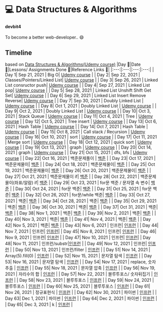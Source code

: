 # 💻 Data Structures & Algorithms

#### devbit4

To become a better web-developer.. 😄

## Timeline
based on [Data Structures & Algorithms(Udemy course)](https://www.udemy.com/course/data-structures-algorithms-javascript/)
|Day 🖤|Date 📆|Lessons/ Assignments Done 📖|Reference Links 🔗|
|:---:|:---:|:---:|:---:|
| Day 1| Sep 21, 2021 | Big O| [Udemy course](https://www.udemy.com/course/data-structures-algorithms-javascript/)  |
| Day 2| Sep 22, 2021 | Classes/Pointers/Linked List| [Udemy course](https://www.udemy.com/course/data-structures-algorithms-javascript/)  |
| Day 3| Sep 26, 2021 | Linked List consructor push| [Udemy course](https://www.udemy.com/course/data-structures-algorithms-javascript/)  |
| Day 4| Sep 27, 2021 | Linked List pop| [Udemy course](https://www.udemy.com/course/data-structures-algorithms-javascript/)  |
| Day 5| Sep 28, 2021 | Linked List Unshift Shift Get Set| [Udemy course](https://www.udemy.com/course/data-structures-algorithms-javascript/)  |
| Day 6| Sep 29, 2021 | Linked List Insert Remove Reverse| [Udemy course](https://www.udemy.com/course/data-structures-algorithms-javascript/)  |
| Day 7| Sep 30, 2021 | Doubly Linked List | [Udemy course](https://www.udemy.com/course/data-structures-algorithms-javascript/)  |
| Day 8| Oct 1, 2021 | Doubly Linked List | [Udemy course](https://www.udemy.com/course/data-structures-algorithms-javascript/)  |
| Day 9| Oct 2, 2021 | Doubly Linked List | [Udemy course](https://www.udemy.com/course/data-structures-algorithms-javascript/)  |
| Day 10| Oct 3, 2021 | Stack Queue | [Udemy course](https://www.udemy.com/course/data-structures-algorithms-javascript/)  |
| Day 11| Oct 4, 2021 | Tree | [Udemy course](https://www.udemy.com/course/data-structures-algorithms-javascript/)  |
| Day 12| Oct 5, 2021 | Tree insert | [Udemy course](https://www.udemy.com/course/data-structures-algorithms-javascript/)  |
| Day 13| Oct 6, 2021 | Hash Table | [Udemy course](https://www.udemy.com/course/data-structures-algorithms-javascript/)  |
| Day 14| Oct 7, 2021 | Hash Table | [Udemy course](https://www.udemy.com/course/data-structures-algorithms-javascript/)  |
| Day 15| Oct 8, 2021 | Call stack / Recursion | [Udemy course](https://www.udemy.com/course/data-structures-algorithms-javascript/)  |
| Day 16| Oct 10, 2021 | sort | [Udemy course](https://www.udemy.com/course/data-structures-algorithms-javascript/)  |
| Day 17| Oct 11, 2021 | Merge sort | [Udemy course](https://www.udemy.com/course/data-structures-algorithms-javascript/)  |
| Day 18| Oct 12, 2021 | quick sort | [Udemy course](https://www.udemy.com/course/data-structures-algorithms-javascript/)  |
| Day 19| Oct 13, 2021 | graph | [Udemy course](https://www.udemy.com/course/data-structures-algorithms-javascript/)  |
| Day 20| Oct 14, 2021 | graph | [Udemy course](https://www.udemy.com/course/data-structures-algorithms-javascript/)  |
| Day 21| Oct 15, 2021 | dfs, bfs | [Udemy course](https://www.udemy.com/course/data-structures-algorithms-javascript/)  |
| Day 22| Oct 16, 2021 | 백준문제풀이 | [백준](https://www.acmicpc.net/step)  |
| Day 23| Oct 17, 2021 | 백준문제물이| [백준](https://www.acmicpc.net/step) |
| Day 24| Oct 18, 2021 | 백준문제물이| [백준](https://www.acmicpc.net/step) |
| Day 25| Oct 19, 2021 | 백준문제물이| [백준](https://www.acmicpc.net/step) |
| Day 26| Oct 20, 2021 | 백준문제물이| [백준](https://www.acmicpc.net/step) |
| Day 27| Oct 21, 2021 | 백준문제물이 if| [백준](https://www.acmicpc.net/step) |
| Day 28| Oct 22, 2021 | 백준문제물이(좌표/알람) if| [백준](https://www.acmicpc.net/step) |
| Day 29| Oct 23, 2021 | for문 백준 / 문자열 속 변수| [백준](https://www.acmicpc.net/step) |
| Day 30| Oct 24, 2021 | for문 백준| [백준](https://www.acmicpc.net/step) |
| Day 31| Oct 25, 2021 | for문 백준| [백준](https://www.acmicpc.net/step) |
| Day 32| Oct 26, 2021 | for문/while 백준| [백준](https://www.acmicpc.net/step) |
| Day 33| Oct 27, 2021 |  백준| [백준](https://www.acmicpc.net/step) |
| Day 34| Oct 28, 2021 |  백준| [백준](https://www.acmicpc.net/step) |
| Day 35| Oct 29, 2021 |  백준| [백준](https://www.acmicpc.net/step) |
| Day 36| Oct 30, 2021 | 백준| [백준](https://www.acmicpc.net/step) |
| Day 37| Oct 31, 2021 |  백준| [백준](https://www.acmicpc.net/step) |
| Day 38| Nov 1, 2021 |  백준| [백준](https://www.acmicpc.net/step) |
| Day 39| Nov 2, 2021 | 백준| [백준](https://www.acmicpc.net/step) |
| Day 40| Nov 3, 2021 |  백준| [백준](https://www.acmicpc.net/step) |
| Day 41| Nov 4, 2021 |  백준| [백준](https://www.acmicpc.net/step) |
| Day 42| Nov 5, 2021 |  백준| [백준](https://www.acmicpc.net/step) |
| Day 43| Nov 6, 2021 | 인프런| [인프런](https://www.inflearn.com/) |
| Day 44| Nov 7, 2021 | 인프런|  [인프런](https://www.inflearn.com/)|
| Day 45| Nov 8, 2021 |  인프런| [인프런](https://www.inflearn.com/) |
| Day 46| Nov 9, 2021 |  인프런| [인프런](https://www.inflearn.com/) |
| Day 47| Nov 10, 2021 | 인프런|  [인프런](https://www.inflearn.com/)|
| Day 48| Nov 11, 2021 |  인프런/substr|[인프런](https://www.inflearn.com/)  |
| Day 49| Nov 12, 2021 |  인프런| [인프런](https://www.inflearn.com/) |
| Day 50| Nov 13, 2021 |  인프런/filter | [인프런](https://www.inflearn.com/) |
| Day 51| Nov 14, 2021 |  Array(5).fill(0) | [인프런](https://www.inflearn.com/) |
| Day 52| Nov 15, 2021 | 문자열 탐색  | [인프런](https://www.inflearn.com/) |
| Day 53| Nov 16, 2021 | 문자열 탐색  | [인프런](https://www.inflearn.com/) |
| Day 54| Nov 17, 2021 | replace, 숫자 추출  | [인프런](https://www.inflearn.com/) |
| Day 55| Nov 18, 2021 |  문자열 압축 | [인프런](https://www.inflearn.com/) |
| Day 56| Nov 19, 2021 |  자리수의 합 | [인프런](https://www.inflearn.com/) |
| Day 57| Nov 22, 2021 |  블루투포스/ 숫자뒤집기 | [인프런](https://www.inflearn.com/) |
| Day 58| Nov 23, 2021 |  블루투포스 | [인프런](https://www.inflearn.com/) |
| Day 59| Nov 24, 2021 |  블루투포스 | [인프런](https://www.inflearn.com/) |
| Day 60| Nov 25, 2021 |  블루투포스 | [인프런](https://www.inflearn.com/) |
| Day 61| Nov 26, 2021 |  정규표현식 | [인프런](https://www.inflearn.com/) |
| Day 62| Nov 30, 2021 | 파이썬  | [인프런](https://www.inflearn.com/) |
| Day 63| Dec 1, 2021 | 파이썬  | [인프런](https://www.inflearn.com/) |
| Day 64| Dec 2, 2021 | 파이썬  | [인프런](https://www.inflearn.com/) |
| Day 65| Dec 3, 2021 | k  | [인프런](https://www.inflearn.com/) |




